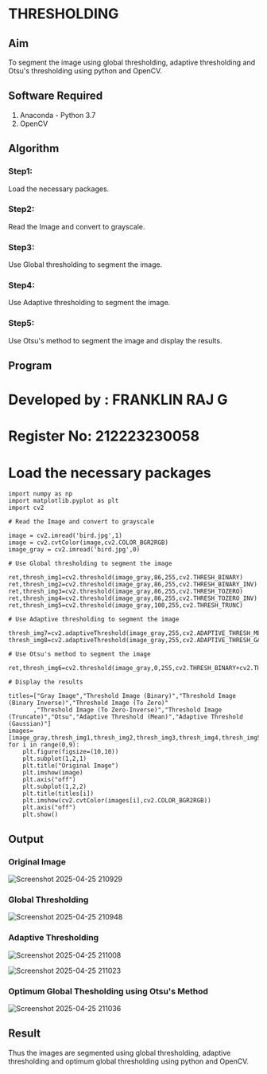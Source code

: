 # THRESHOLDING
## Aim
To segment the image using global thresholding, adaptive thresholding and Otsu's thresholding using python and OpenCV.

## Software Required
1. Anaconda - Python 3.7
2. OpenCV

## Algorithm

### Step1:
Load the necessary packages.

### Step2:
Read the Image and convert to grayscale.

### Step3:
Use Global thresholding to segment the image.

### Step4:
Use Adaptive thresholding to segment the image.

### Step5:
Use Otsu's method to segment the image and display the results.

## Program

# Developed by : FRANKLIN RAJ G
# Register No: 212223230058

# Load the necessary packages

```
import numpy as np
import matplotlib.pyplot as plt
import cv2

# Read the Image and convert to grayscale

image = cv2.imread('bird.jpg',1)
image = cv2.cvtColor(image,cv2.COLOR_BGR2RGB)
image_gray = cv2.imread('bird.jpg',0)

# Use Global thresholding to segment the image

ret,thresh_img1=cv2.threshold(image_gray,86,255,cv2.THRESH_BINARY)
ret,thresh_img2=cv2.threshold(image_gray,86,255,cv2.THRESH_BINARY_INV)
ret,thresh_img3=cv2.threshold(image_gray,86,255,cv2.THRESH_TOZERO)
ret,thresh_img4=cv2.threshold(image_gray,86,255,cv2.THRESH_TOZERO_INV)
ret,thresh_img5=cv2.threshold(image_gray,100,255,cv2.THRESH_TRUNC)

# Use Adaptive thresholding to segment the image

thresh_img7=cv2.adaptiveThreshold(image_gray,255,cv2.ADAPTIVE_THRESH_MEAN_C,cv2.THRESH_BINARY,11,2)
thresh_img8=cv2.adaptiveThreshold(image_gray,255,cv2.ADAPTIVE_THRESH_GAUSSIAN_C,cv2.THRESH_BINARY,11,2)

# Use Otsu's method to segment the image 

ret,thresh_img6=cv2.threshold(image_gray,0,255,cv2.THRESH_BINARY+cv2.THRESH_OTSU)

# Display the results

titles=["Gray Image","Threshold Image (Binary)","Threshold Image (Binary Inverse)","Threshold Image (To Zero)"
       ,"Threshold Image (To Zero-Inverse)","Threshold Image (Truncate)","Otsu","Adaptive Threshold (Mean)","Adaptive Threshold (Gaussian)"]
images=[image_gray,thresh_img1,thresh_img2,thresh_img3,thresh_img4,thresh_img5,thresh_img6,thresh_img7,thresh_img8]
for i in range(0,9):
    plt.figure(figsize=(10,10))
    plt.subplot(1,2,1)
    plt.title("Original Image")
    plt.imshow(image)
    plt.axis("off")
    plt.subplot(1,2,2)
    plt.title(titles[i])
    plt.imshow(cv2.cvtColor(images[i],cv2.COLOR_BGR2RGB))
    plt.axis("off")
    plt.show()

```
## Output

### Original Image

![Screenshot 2025-04-25 210929](https://github.com/user-attachments/assets/a9d5a537-e84a-4cd3-b3d9-9c8e061bf0ee)


### Global Thresholding
![Screenshot 2025-04-25 210948](https://github.com/user-attachments/assets/dc6bf351-2923-4548-a918-2ba9b729ff3d)



### Adaptive Thresholding
![Screenshot 2025-04-25 211008](https://github.com/user-attachments/assets/dde7044c-7ceb-4054-83c6-659139c39ef0)

![Screenshot 2025-04-25 211023](https://github.com/user-attachments/assets/b35b29ae-e832-4fc0-a2e2-8fefa72cc2b4)


### Optimum Global Thesholding using Otsu's Method
![Screenshot 2025-04-25 211036](https://github.com/user-attachments/assets/c39f1fde-0961-49ab-8345-7389da53e1fd)



## Result
Thus the images are segmented using global thresholding, adaptive thresholding and optimum global thresholding using python and OpenCV.
